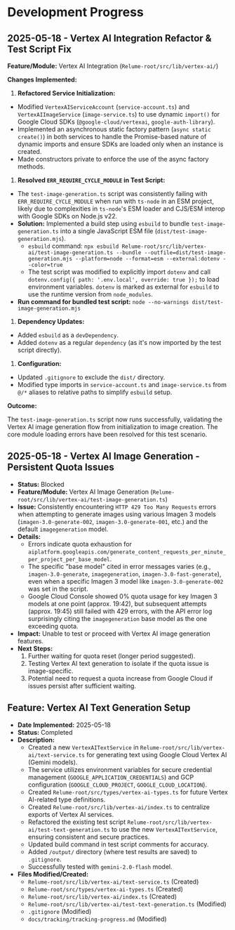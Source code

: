 # Development Progress

## 2025-05-18 - Vertex AI Integration Refactor & Test Script Fix

**Feature/Module:** Vertex AI Integration (`Relume-root/src/lib/vertex-ai/`)

**Changes Implemented:**

1. **Refactored Service Initialization:**

* Modified `VertexAIServiceAccount` (`service-account.ts`) and `VertexAIImageService` (`image-service.ts`) to use dynamic `import()` for Google Cloud SDKs (`@google-cloud/vertexai`, `google-auth-library`).
* Implemented an asynchronous static factory pattern (`async static create()`) in both services to handle the Promise-based nature of dynamic imports and ensure SDKs are loaded only when an instance is created.
* Made constructors private to enforce the use of the async factory methods.

1. **Resolved `ERR_REQUIRE_CYCLE_MODULE` in Test Script:**

* The `test-image-generation.ts` script was consistently failing with `ERR_REQUIRE_CYCLE_MODULE` when run with `ts-node` in an ESM project, likely due to complexities in `ts-node`'s ESM loader and CJS/ESM interop with Google SDKs on Node.js v22.
* **Solution:** Implemented a build step using `esbuild` to bundle `test-image-generation.ts` into a single JavaScript ESM file (`dist/test-image-generation.mjs`).
  * `esbuild` command: `npx esbuild Relume-root/src/lib/vertex-ai/test-image-generation.ts --bundle --outfile=dist/test-image-generation.mjs --platform=node --format=esm --external:dotenv --color=true`
  * The test script was modified to explicitly import `dotenv` and call `dotenv.config({ path: '.env.local', override: true });` to load environment variables. `dotenv` is marked as external for `esbuild` to use the runtime version from `node_modules`.
* **Run command for bundled test script:** `node --no-warnings dist/test-image-generation.mjs`

1. **Dependency Updates:**

* Added `esbuild` as a `devDependency`.
* Added `dotenv` as a regular `dependency` (as it's now imported by the test script directly).

1. **Configuration:**

* Updated `.gitignore` to exclude the `dist/` directory.
* Modified type imports in `service-account.ts` and `image-service.ts` from `@/*` aliases to relative paths to simplify `esbuild` setup.

**Outcome:**

The `test-image-generation.ts` script now runs successfully, validating the Vertex AI image generation flow from initialization to image creation. The core module loading errors have been resolved for this test scenario.

## 2025-05-18 - Vertex AI Image Generation - Persistent Quota Issues

* **Status:** Blocked
* **Feature/Module:** Vertex AI Image Generation (`Relume-root/src/lib/vertex-ai/test-image-generation.ts`)
* **Issue:** Consistently encountering `HTTP 429 Too Many Requests` errors when attempting to generate images using various Imagen 3 models (`imagen-3.0-generate-002`, `imagen-3.0-generate-001`, etc.) and the default `imagegeneration` model.
* **Details:**
  * Errors indicate quota exhaustion for `aiplatform.googleapis.com/generate_content_requests_per_minute_per_project_per_base_model`.
  * The specific "base model" cited in error messages varies (e.g., `imagen-3.0-generate`, `imagegeneration`, `imagen-3.0-fast-generate`), even when a specific Imagen 3 model like `imagen-3.0-generate-002` was set in the script.
  * Google Cloud Console showed 0% quota usage for key Imagen 3 models at one point (approx. 19:42), but subsequent attempts (approx. 19:45) still failed with 429 errors, with the API error log surprisingly citing the `imagegeneration` base model as the one exceeding quota.
* **Impact:** Unable to test or proceed with Vertex AI image generation features.
* **Next Steps:**
  1. Further waiting for quota reset (longer period suggested).
  1. Testing Vertex AI text generation to isolate if the quota issue is image-specific.
  1. Potential need to request a quota increase from Google Cloud if issues persist after sufficient waiting.

## Feature: Vertex AI Text Generation Setup

* **Date Implemented:** 2025-05-18
* **Status:** Completed
* **Description:**
  * Created a new `VertexAITextService` in `Relume-root/src/lib/vertex-ai/text-service.ts` for generating text using Google Cloud Vertex AI (Gemini models).
  * The service utilizes environment variables for secure credential management (`GOOGLE_APPLICATION_CREDENTIALS`) and GCP configuration (`GOOGLE_CLOUD_PROJECT`, `GOOGLE_CLOUD_LOCATION`).
  * Created `Relume-root/src/types/vertex-ai-types.ts` for future Vertex AI-related type definitions.
  * Created `Relume-root/src/lib/vertex-ai/index.ts` to centralize exports of Vertex AI services.
  * Refactored the existing test script `Relume-root/src/lib/vertex-ai/test-text-generation.ts` to use the new `VertexAITextService`, ensuring consistent and secure practices.
  * Updated build command in test script comments for accuracy.
  * Added `/output/` directory (where test results are saved) to `.gitignore`.
  * Successfully tested with `gemini-2.0-flash` model.
* **Files Modified/Created:**
  * `Relume-root/src/lib/vertex-ai/text-service.ts` (Created)
  * `Relume-root/src/types/vertex-ai-types.ts` (Created)
  * `Relume-root/src/lib/vertex-ai/index.ts` (Created)
  * `Relume-root/src/lib/vertex-ai/test-text-generation.ts` (Modified)
  * `.gitignore` (Modified)
  * `docs/tracking/tracking-progress.md` (Modified)
